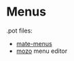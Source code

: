 # Menus

.pot files:

- [mate-menus](https://github.com/mate-desktop/mate-menus/blob/master/mate-menus.pot)
- [mozo](https://github.com/mate-desktop/mozo/blob/master/mozo.pot) menu editor